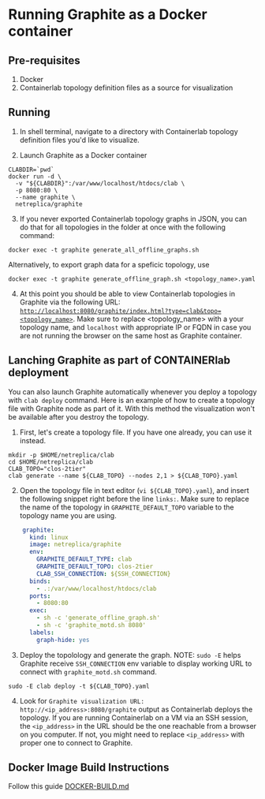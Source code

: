 # Running Graphite as a Docker container

## Pre-requisites

1. Docker
2. Containerlab topology definition files as a source for visualization

## Running

1. In shell terminal, navigate to a directory with Containerlab topology definition files you'd like to visualize.

2. Launch Graphite as a Docker container

```Shell
CLABDIR=`pwd`
docker run -d \
  -v "${CLABDIR}":/var/www/localhost/htdocs/clab \
  -p 8080:80 \
  --name graphite \
  netreplica/graphite
````

3. If you never exported Containerlab topology graphs in JSON, you can do that for all topologies in the folder at once with the following command:

```Shell
docker exec -t graphite generate_all_offline_graphs.sh
````

  Alternatively, to export graph data for a speficic topology, use
  
```Shell
docker exec -t graphite generate_offline_graph.sh <topology_name>.yaml
````

4. At this point you should be able to view Containerlab topologies in Graphite via the following URL: [`http://localhost:8080/graphite/index.html?type=clab&topo=<topology_name>`](http://localhost:8080/graphite/index.html?type=clab&topo=<topology_name>). Make sure to replace <topology_name> with a your topology name, and `localhost` with appropriate IP or FQDN in case you are not running the browser on the same host as Graphite container.

## Lanching Graphite as part of CONTAINERlab deployment

You can also launch Graphite automatically whenever you deploy a topology with `clab deploy` command. Here is an example of how to create a topology file with Graphite node as part of it. With this method the visualization won't be available after you destroy the topology.

1. First, let's create a topology file. If you have one already, you can use it instead.

```Shell
mkdir -p $HOME/netreplica/clab
cd $HOME/netreplica/clab
CLAB_TOPO="clos-2tier"
clab generate --name ${CLAB_TOPO} --nodes 2,1 > ${CLAB_TOPO}.yaml
````
  
2. Open the topology file in text editor (`vi ${CLAB_TOPO}.yaml`), and insert the following snippet right before the line `links:`. Make sure to replace the name of the topology in `GRAPHITE_DEFAULT_TOPO` variable to the topology name you are using.

```Yaml
    graphite:
      kind: linux
      image: netreplica/graphite
      env:
        GRAPHITE_DEFAULT_TYPE: clab
        GRAPHITE_DEFAULT_TOPO: clos-2tier
        CLAB_SSH_CONNECTION: ${SSH_CONNECTION}
      binds:
        - .:/var/www/localhost/htdocs/clab
      ports:
        - 8080:80
      exec:
        - sh -c 'generate_offline_graph.sh'
        - sh -c 'graphite_motd.sh 8080'
      labels:
        graph-hide: yes
````

3. Deploy the topolology and generate the graph. NOTE: `sudo -E` helps Graphite receive `SSH_CONNECTION` env variable to display working URL to connect with `graphite_motd.sh` command.

```Shell
sudo -E clab deploy -t ${CLAB_TOPO}.yaml
````

4. Look for `Graphite visualization URL: http://<ip_address>:8080/graphite` output as Containerlab deploys the topology. If you are running Containerlab on a VM via an SSH session, the `<ip_address>` in the URL should be the one reachable from a browser on you computer. If not, you might need to replace `<ip_address>` with proper one to connect to Graphite.

## Docker Image Build Instructions

Follow this guide [DOCKER-BUILD.md](DOCKER-BUILD.md)
